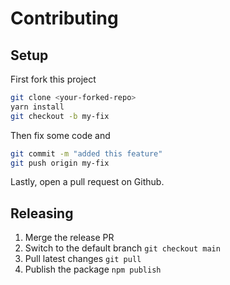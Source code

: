 # Contributing

## Setup

First fork this project

```bash
git clone <your-forked-repo>
yarn install
git checkout -b my-fix
```

Then fix some code and

```bash
git commit -m "added this feature"
git push origin my-fix
```

Lastly, open a pull request on Github.

## Releasing

1. Merge the release PR
2. Switch to the default branch `git checkout main`
3. Pull latest changes `git pull`
4. Publish the package `npm publish`
